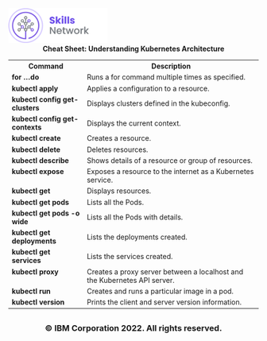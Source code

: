 <img src="images/IDSN.png" width="200">

<div align="center"> <b>Cheat Sheet: Understanding Kubernetes Architecture</b>
</div>

<table>
<tr>
<th width="30%">Command</th width="70%"><th>Description</th>
</tr>

<tr>
<td width="30%"><b>for …do</b></td>
<td width="70%">Runs a for command multiple times as specified.
</tr>

<tr>
<td width="30%"><b>kubectl apply </b></td>
<td width="70%">Applies a configuration to a resource.
</tr>


<tr>
<td width="30%"valign="top"><b>kubectl config get-clusters </b></td>
<td width="70%">Displays clusters defined in the kubeconfig.
</td>

</tr>

<tr>
<td width="30%"valign="top"><b>kubectl config get-contexts </b></td>
<td width="70%">Displays the current context.
</td>
</tr>


<tr>
<td width="30%"valign="top"><b>kubectl create
</b></td>
<td width="70%">Creates a resource.
</td>
</tr>


<tr>
<td width="30%"valign="top"><b>kubectl delete</b></td>
<td width="70%">Deletes resources.
</td>
</tr>


<tr>
<td width="30%"valign="top"><b>kubectl describe </b></td>
<td width="70%">Shows details of a resource or group of resources.
</td>
</tr>


<tr>
<td width="30%"valign="top"><b>kubectl expose</b></td>
<td width="70%">Exposes a resource to the internet as a Kubernetes service.
</td>
</tr>

<tr>
<td width="30%"valign="top"><b>kubectl get</b></td>
<td width="70%">Displays resources.
</td>
</tr>

<tr>
<td width="30%"valign="top"><b>kubectl get pods</b></td>
<td width="70%">Lists all the Pods.
</td>
</tr>

<tr>
<td width="30%"valign="top"><b>kubectl get pods -o wide</b></td>
<td width="70%">Lists all the Pods with details.
</td>
</tr>

<tr>
<td width="30%"valign="top"><b>kubectl get deployments</b></td>
<td width="70%">Lists the deployments created.
</td>
</tr>

<tr>
<td width="30%"valign="top"><b>kubectl get services</b></td>
<td width="70%">Lists the services created.
</td>
</tr>

<tr>
<td width="30%"valign="top"><b>kubectl proxy</b></td>
<td width="70%">Creates a proxy server between a localhost and the Kubernetes API server.
</td>
</tr>


<tr>
<td width="30%"valign="top"><b>kubectl run</b></td>
<td width="70%">Creates and runs a particular image in a pod.
</td>
</tr>

<tr>
<td width="30%"valign="top"><b>kubectl version</b></td>
<td width="70%">Prints the client and server version information.
</td>
</tr>


</table>


## <h3 align="center"> © IBM Corporation 2022. All rights reserved. <h3/>
